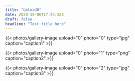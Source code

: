 ```yaml
---
title: "Upload0"
date: 2020-10-06T17:45:32Z
draft: false
headline: "Test title here"
---
```

{{< photos/gallery-image upload="0" photo="0" type="jpg" caption="caption1" >}}

<!--more-->

{{< photos/gallery-image upload="0" photo="1" type="png" caption="caption2" >}}

{{< photos/gallery-image upload="0" photo="2" type="jpg" caption="caption3" >}}

